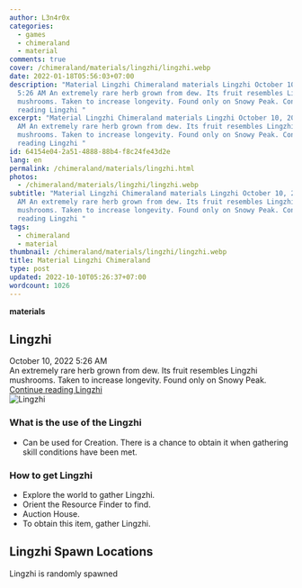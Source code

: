 ```yaml
---
author: L3n4r0x
categories:
  - games
  - chimeraland
  - material
comments: true
cover: /chimeraland/materials/lingzhi/lingzhi.webp
date: 2022-01-18T05:56:03+07:00
description: "Material Lingzhi Chimeraland materials Lingzhi October 10, 2022
  5:26 AM An extremely rare herb grown from dew. Its fruit resembles Lingzhi
  mushrooms. Taken to increase longevity. Found only on Snowy Peak. Continue
  reading Lingzhi "
excerpt: "Material Lingzhi Chimeraland materials Lingzhi October 10, 2022 5:26
  AM An extremely rare herb grown from dew. Its fruit resembles Lingzhi
  mushrooms. Taken to increase longevity. Found only on Snowy Peak. Continue
  reading Lingzhi "
id: 64154e04-2a51-4888-88b4-f8c24fe43d2e
lang: en
permalink: /chimeraland/materials/lingzhi.html
photos:
  - /chimeraland/materials/lingzhi/lingzhi.webp
subtitle: "Material Lingzhi Chimeraland materials Lingzhi October 10, 2022 5:26
  AM An extremely rare herb grown from dew. Its fruit resembles Lingzhi
  mushrooms. Taken to increase longevity. Found only on Snowy Peak. Continue
  reading Lingzhi "
tags:
  - chimeraland
  - material
thumbnail: /chimeraland/materials/lingzhi/lingzhi.webp
title: Material Lingzhi Chimeraland
type: post
updated: 2022-10-10T05:26:37+07:00
wordcount: 1026
---
```


<link
  rel="stylesheet"
  href="https://rawcdn.githack.com/dimaslanjaka/Web-Manajemen/870a349/css/bootstrap-5-3-0-alpha3-wrapper.css"
/>
<section id="bootstrap-wrapper">
  <div data-bs-theme="dark">
    <div
      class="row g-0 border rounded overflow-hidden flex-md-row mb-4 shadow-sm position-relative bg-dark text-light"
    >
      <div class="col p-4 d-flex flex-column position-static">
        <strong class="d-inline-block mb-2 text-success">materials</strong>
        <h2 class="mb-0">Lingzhi</h2>
        <div class="mb-1 text-muted">October 10, 2022 5:26 AM</div>
        <div class="mb-2 border p-1">
          An extremely rare herb grown from dew. Its fruit resembles Lingzhi
          mushrooms. Taken to increase longevity. Found only on Snowy Peak.
        </div>
        <a
          href="/chimeraland/materials/lingzhi.html"
          class="stretched-link d-none text-primary"
          >Continue reading Lingzhi</a
        >
      </div>
      <div class="col-auto d-none d-md-block d-lg-block">
        <img
          src="https://www.webmanajemen.com/chimeraland/materials/lingzhi/lingzhi.webp"
          alt="Lingzhi"
        />
      </div>
    </div>
    <div class="row">
      <div class="col-lg-6 col-12 mb-2">
        <div class="card">
          <div class="card-body">
            <h3 class="card-title">What is the use of the Lingzhi</h3>
            <div class="card-text">
              <ul>
                <li>
                  Can be used for Creation. There is a chance to obtain it when
                  gathering skill conditions have been met.
                </li>
              </ul>
            </div>
          </div>
        </div>
      </div>
      <div class="col-lg-6 col-12 mb-2">
        <div class="card">
          <div class="card-body">
            <h3 class="card-title">How to get Lingzhi</h3>
            <div class="card-text">
              <ul>
                <li>Explore the world to gather Lingzhi.</li>
                <li>Orient the Resource Finder to find.</li>
                <li>Auction House.</li>
                <li>To obtain this item, gather Lingzhi.</li>
              </ul>
            </div>
          </div>
        </div>
      </div>
      <div class="col-12 mb-2">
        <h2>Lingzhi Spawn Locations</h2>
        <p>Lingzhi is randomly spawned</p>
      </div>
    </div>
  </div>
</section>